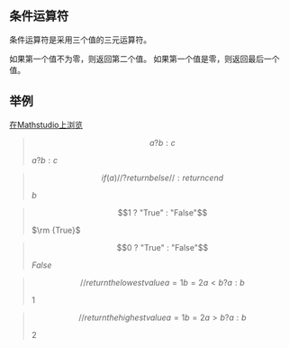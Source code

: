 ## 条件运算符

条件运算符是采用三个值的三元运算符。

如果第一个值不为零，则返回第二个值。 如果第一个值是零，则返回最后一个值。

## 举例  
[在Mathstudio上浏览](http://mathstud.io/?input[0]=YSA%2FIGIgOiBj&input[1]=aWYoYSkgLy8gPw0KIHJldHVybiBiDQplbHNlIC8vIDoNCiByZXR1cm4gYw0KZW5k&input[2]=MSA%2FICJUcnVlIiA6ICJGYWxzZSI%3D&input[3]=MCA%2FICJUcnVlIiA6ICJGYWxzZSI%3D&input[4]=Ly8gcmV0dXJuIHRoZSBsb3dlc3QgdmFsdWUNCmE9MQ0KYj0yDQphIDwgYiA%2FIGEgOiBi&input[5]=Ly8gcmV0dXJuIHRoZSBoaWdoZXN0IHZhbHVlDQphPTENCmI9Mg0KYSA%2BIGIgPyBhIDogYg%3D%3D)


>   ```math
>   a ? b : c
>   ```
>   $a?b:c$


>   ```math
>   if(a) // ?
>       return b
>   else // :
>       return c
>   end
>   ```
>   $b$


>   ```math
>   1 ? "True" : "False"
>   ```
>   $\rm {True}$


>   ```math
>   0 ? "True" : "False"
>   ```
>   $False$

>   ```math
>    // return the lowest value
>    a=1
>    b=2
>    a < b ? a : b
>   ```
>   $1$

>   ```math
>    // return the highest value
>    a=1
>    b=2
>    a > b ? a : b
>   ```
>   $2$
